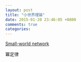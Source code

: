 ```yaml
---
layout: post
title: "小世界理論"
date: 2015-01-20 23:46:05 +0800
comments: true
categories: 
---
```


<!-- more -->

[Small-world network]

冪定律

[Small-world network]:http://en.wikipedia.org/wiki/Small-world_network